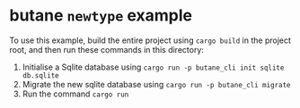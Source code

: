 # butane `newtype` example

To use this example, build the entire project using `cargo build` in the project root,
and then run these commands in this directory:

1. Initialise a Sqlite database using `cargo run -p butane_cli init sqlite db.sqlite`
2. Migrate the new sqlite database using `cargo run -p butane_cli migrate`
3. Run the command `cargo run`
